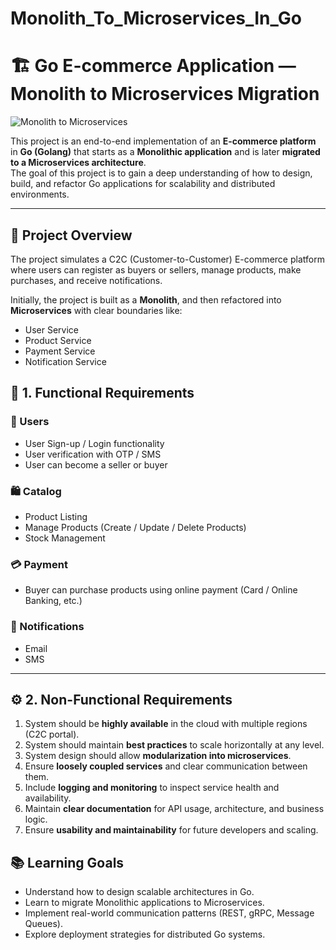 # Monolith_To_Microservices_In_Go

# 🏗️ Go E-commerce Application — Monolith to Microservices Migration

![Monolith to Microservices](https://github.com/user-attachments/assets/9654dcd8-508a-4233-8e52-693645f64170)


This project is an end-to-end implementation of an **E-commerce platform** in **Go (Golang)** that starts as a **Monolithic application** and is later **migrated to a Microservices architecture**.  
The goal of this project is to gain a deep understanding of how to design, build, and refactor Go applications for scalability and distributed environments.

---

## 🧠 Project Overview

The project simulates a C2C (Customer-to-Customer) E-commerce platform where users can register as buyers or sellers, manage products, make purchases, and receive notifications.

Initially, the project is built as a **Monolith**, and then refactored into **Microservices** with clear boundaries like:
- User Service
- Product Service
- Payment Service
- Notification Service

## 🧱 1. Functional Requirements

### 👥 Users
- User Sign-up / Login functionality  
- User verification with OTP / SMS  
- User can become a seller or buyer  

### 🛍️ Catalog
- Product Listing  
- Manage Products (Create / Update / Delete Products)  
- Stock Management  

### 💳 Payment
- Buyer can purchase products using online payment (Card / Online Banking, etc.)  

### 🔔 Notifications
- Email  
- SMS  

---

## ⚙️ 2. Non-Functional Requirements

1. System should be **highly available** in the cloud with multiple regions (C2C portal).  
2. System should maintain **best practices** to scale horizontally at any level.  
3. System design should allow **modularization into microservices**.  
4. Ensure **loosely coupled services** and clear communication between them.  
5. Include **logging and monitoring** to inspect service health and availability.  
6. Maintain **clear documentation** for API usage, architecture, and business logic.  
7. Ensure **usability and maintainability** for future developers and scaling.  


## 📚 Learning Goals

- Understand how to design scalable architectures in Go.  
- Learn to migrate Monolithic applications to Microservices.  
- Implement real-world communication patterns (REST, gRPC, Message Queues).  
- Explore deployment strategies for distributed Go systems.

